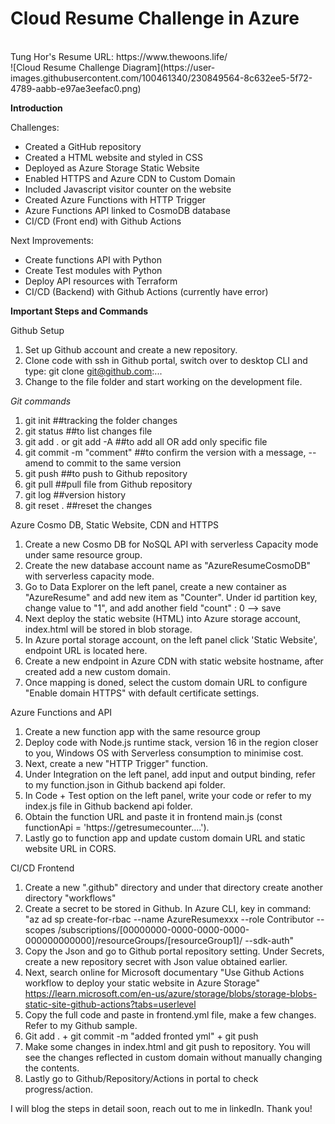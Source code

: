 # Cloud Resume Challenge in Azure 
<br>
Tung Hor's Resume URL: https://www.thewoons.life/
<br>
![Cloud Resume Challenge Diagram](https://user-images.githubusercontent.com/100461340/230849564-8c632ee5-5f72-4789-aabb-e97ae3eefac0.png)
  
**Introduction**
  
Challenges:
- Created a GitHub repository
- Created a HTML website and styled in CSS
- Deployed as Azure Storage Static Website 
- Enabled HTTPS and Azure CDN to Custom Domain
- Included Javascript visitor counter on the website
- Created Azure Functions with HTTP Trigger 
- Azure Functions API linked to CosmoDB database
- CI/CD (Front end) with Github Actions 
  
  
Next Improvements:
- Create functions API with Python
- Create Test modules with Python
- Deploy API resources with Terraform
- CI/CD (Backend) with Github Actions (currently have error)
  
  
  
**Important Steps and Commands**
  
Github Setup
1. Set up Github account and create a new repository.
2. Clone code with ssh in Github portal, switch over to desktop CLI and type: git clone git@github.com:...
3. Change to the file folder and start working on the development file.  
  
*Git commands*
1. git init  ##tracking the folder changes
2. git status  ##to list changes file 
3. git add . or git add -A  ##to add all OR add only specific file 
4. git commit -m "comment"  ##to confirm the version with a message, --amend to commit to the same version
5. git push  ##to push to Github repository
6. git pull  ##pull file from Github repository
7. git log  ##version history
8. git reset . ##reset the changes
  
  
Azure Cosmo DB, Static Website, CDN and HTTPS
1. Create a new Cosmo DB for NoSQL API with serverless Capacity mode under same resource group.
2. Create the new database account name as "AzureResumeCosmoDB" with serverless capacity mode.
3. Go to Data Explorer on the left panel, create a new container as "AzureResume" and add new item as "Counter". Under id partition key, change value to "1", and add another field "count" : 0  --> save
4. Next deploy the static website (HTML) into Azure storage account, index.html will be stored in blob storage.
5. In Azure portal storage account, on the left panel click 'Static Website', endpoint URL is located here.
6. Create a new endpoint in Azure CDN with static website hostname, after created add a new custom domain.
7. Once mapping is doned, select the custom domain URL to configure "Enable domain HTTPS" with default certificate settings.
  
  
Azure Functions and API
1. Create a new function app with the same resource group 
2. Deploy code with Node.js runtime stack, version 16 in the region closer to you, Windows OS with Serverless consumption to minimise cost.
3. Next, create a new "HTTP Trigger" function.
4. Under Integration on the left panel, add input and output binding, refer to my function.json in Github backend api folder.
5. In Code + Test option on the left panel, write your code or refer to my index.js file in Github backend api folder.
6. Obtain the function URL and paste it in frontend main.js (const functionApi = 'https://getresumecounter....').
7. Lastly go to function app and update custom domain URL and static website URL in CORS.
  
  
CI/CD Frontend
1. Create a new ".github" directory and under that directory create another directory "workflows" 
2. Create a secret to be stored in Github. In Azure CLI, key in command: "az ad sp create-for-rbac --name AzureResumexxx --role Contributor --scopes /subscriptions/[00000000-0000-0000-0000-000000000000]/resourceGroups/[resourceGroup1]/ --sdk-auth"
3. Copy the Json and go to Github portal repository setting. Under Secrets, create a new repository secret with Json value obtained earlier.
4. Next, search online for Microsoft documentary "Use Github Actions workflow to deploy your static website in Azure Storage" https://learn.microsoft.com/en-us/azure/storage/blobs/storage-blobs-static-site-github-actions?tabs=userlevel
5. Copy the full code and paste in frontend.yml file, make a few changes. Refer to my Github sample.
6. Git add . + git commit -m "added fronted yml" + git push
7. Make some changes in index.html and git push to repository. You will see the changes reflected in custom domain without manually changing the contents.
8. Lastly go to Github/Repository/Actions in portal to check progress/action.
    
  
I will blog the steps in detail soon, reach out to me in linkedIn. Thank you!







